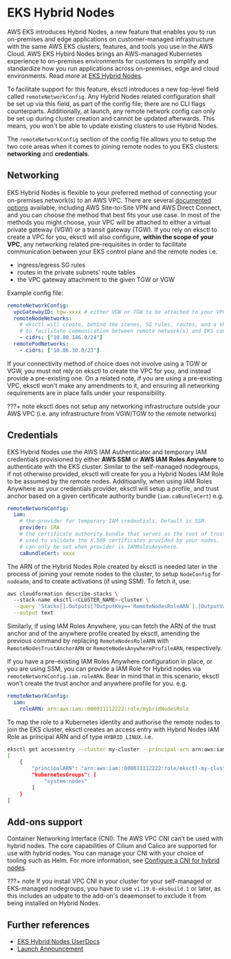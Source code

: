 # EKS Hybrid Nodes

AWS EKS introduces Hybrid Nodes, a new feature that enables you to run on-premises and edge applications on customer-managed infrastructure with the same AWS EKS clusters, features, and tools you use in the AWS Cloud. AWS EKS Hybird Nodes brings an AWS-managed Kubernetes experience to on-premises environments for customers to simplify and standardize how you run applications across on-premises, edge and cloud environments. Read more at [EKS Hybrid Nodes][eks-hybrid-nodes].

To facilitate support for this feature, eksctl introduces a new top-level field called `remoteNetworkConfig`. Any Hybrid Nodes related configuration shall be set up via this field, as part of the config file; there are no CLI flags counterparts. Additionally, at launch, any remote network config can only be set up during cluster creation and cannot be updated afterwards. This means, you won't be able to update existing clusters to use Hybrid Nodes. 

The `remoteNetworkConfig` section of the config file allows you to setup the two core areas when it comes to joining remote nodes to you EKS clusters: **networking** and **credentials**.  

## Networking

EKS Hybrid Nodes is ﬂexible to your preferred method of connecting your on-premises network(s) to an AWS VPC. There are several [documented options](https://docs.aws.amazon.com/whitepapers/latest/aws-vpc-connectivity-options/network-to-amazon-vpc-connectivity-options.html) available, including AWS Site-to-Site VPN and AWS Direct Connect, and you can choose the method that best fits your use case. In most of the methods you might choose, your VPC will be attached to either a virtual private gateway (VGW) or a transit gateway (TGW). If you rely on eksctl to create a VPC for you, eksctl will also configure, **within the scope of your VPC**, any networking related pre-requisites in order to facilitate communication between your EKS control plane and the remote nodes i.e.

- ingress/egress SG rules
- routes in the private subnets' route tables
- the VPC gateway attachment to the given TGW or VGW

Example config file:
 
```yaml
remoteNetworkConfig:
  vpcGatewayID: tgw-xxxx # either VGW or TGW to be attached to your VPC
  remoteNodeNetworks:
    # eksctl will create, behind the scenes, SG rules, routes, and a VPC gateway attachment,
    # to facilitate communication between remote network(s) and EKS control plane, via the attached gateway
    - cidrs: ["10.80.146.0/24"]
  remotePodNetworks:
    - cidrs: ["10.86.30.0/23"]
```

If your connectivity method of choice does not involve using a TGW or VGW, you must not rely on eksctl to create the VPC for you, and instead provide a pre-existing one. On a related note, if you are using a pre-existing VPC, eksctl won't make any amendments to it, and ensuring all networking requirements are in place falls under your responsibility.

???+ note
    eksctl does not setup any networking infrastructure outside your AWS VPC (i.e. any infrastructure from VGW/TGW to the remote networks)

## Credentials

EKS Hybrid Nodes use the AWS IAM Authenticator and temporary IAM credentials provisioned by either **AWS SSM** or **AWS IAM Roles Anywhere**
to authenticate with the EKS cluster. Similar to the self-managed nodegroups, if not otherwise provided, eksctl will create for you a Hybrid Nodes IAM Role to be assumed by the remote nodes. Additioanlly, when using IAM Roles Anywhere as your credentials provider, eksctl will setup a profile, and trust anchor based on a given certificate authority bundle (`iam.caBundleCert`) e.g.

```yaml
remoteNetworkConfig:
  iam:
    # the provider for temporary IAM credentials. Default is SSM.
    provider: IRA
    # the certificate authority bundle that serves as the root of trust,
    # used to validate the X.509 certificates provided by your nodes.
    # can only be set when provider is IAMRolesAnywhere.
    caBundleCert: xxxx
 ```

The ARN of the Hybrid Nodes Role created by eksctl is needed later in the process of joining your remote nodes to the cluster, to setup `NodeConfig` for `nodeadm`, and to create activations (if using SSM). To fetch it, use:

```bash
aws cloudformation describe-stacks \        
  --stack-name eksctl-<CLUSTER_NAME>-cluster \
  --query 'Stacks[].Outputs[?OutputKey==`RemoteNodesRoleARN`].[OutputValue]' \
  --output text
```

Similarly, if using IAM Roles Anywhere, you can fetch the ARN of the trust anchor and of the anywhere profile created by eksctl, amending the previous command by replacing `RemoteNodesRoleARN` with `RemoteNodesTrustAnchorARN` or `RemoteNodesAnywhereProfileARN`, respectively.

If you have a pre-existing IAM Roles Anywhere configuration in place, or you are using SSM, you can provide a IAM Role for Hybrid nodes via `remoteNetworkConfig.iam.roleARN`. Bear in mind that in this scenario, eksctl won't create the trust anchor and anywhere profile for you. e.g. 

```yaml
remoteNetworkConfig:
  iam:
    roleARN: arn:aws:iam::000011112222:role/HybridNodesRole
 ```

To map the role to a Kubernetes identity and authorise the remote nodes to join the EKS cluster, eksctl creates an access entry with Hybrid Nodes IAM Role as principal ARN and of type `HYBRID_LINUX`. i.e.

```bash
eksctl get accessentry --cluster my-cluster --principal-arn arn:aws:iam::000011112222:role/eksctl-my-cluster-clust-HybridNodesSSMRole-XiIAg0d29PkO --output json
[
    {
        "principalARN": "arn:aws:iam::000011112222:role/eksctl-my-cluster-clust-HybridNodesSSMRole-XiIAg0d29PkO",
        "kubernetesGroups": [
            "system:nodes"
        ]
    }
]
```

## Add-ons support

Container Networking Interface (CNI): The AWS VPC CNI can’t be used with hybrid nodes. The core capabilities of Cilium and Calico are supported for use with hybrid nodes. You can manage your CNI with your choice of tooling such as Helm. For more information, see [Configure a CNI for hybrid nodes](https://docs.aws.amazon.com/eks/latest/userguide/hybrid-nodes-cni.html).

???+ note
    If you install VPC CNI in your cluster for your self-managed or EKS-managed nodegroups, you have to use `v1.19.0-eksbuild.1` or later, as this includes an udpate to the add-on's deaemonset to exclude it from being installed on Hybrid Nodes.

## Further references

- [EKS Hybrid Nodes UserDocs][eks-hybrid-nodes]
- [Launch Announcement][launch-announcement]

[eks-hybrid-nodes]: https://docs.aws.amazon.com/eks/latest/userguide/hybrid-nodes-overview.html
[launch-announcement]: https://aws.amazon.com/about-aws/whats-new/2024/12/amazon-eks-hybrid-nodes